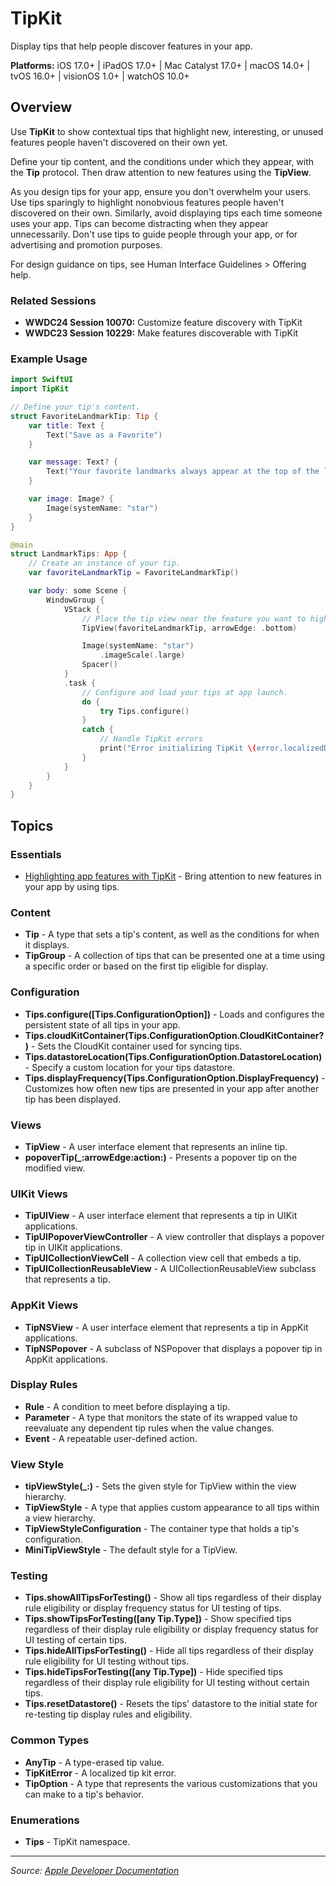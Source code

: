 # TipKit

Display tips that help people discover features in your app.

**Platforms:** iOS 17.0+ | iPadOS 17.0+ | Mac Catalyst 17.0+ | macOS 14.0+ | tvOS 16.0+ | visionOS 1.0+ | watchOS 10.0+

## Overview

Use **TipKit** to show contextual tips that highlight new, interesting, or unused features people haven't discovered on their own yet.

Define your tip content, and the conditions under which they appear, with the **Tip** protocol. Then draw attention to new features using the **TipView**.

As you design tips for your app, ensure you don't overwhelm your users. Use tips sparingly to highlight nonobvious features people haven't discovered on their own. Similarly, avoid displaying tips each time someone uses your app. Tips can become distracting when they appear unnecessarily. Don't use tips to guide people through your app, or for advertising and promotion purposes.

For design guidance on tips, see Human Interface Guidelines > Offering help.

### Related Sessions

- **WWDC24 Session 10070:** Customize feature discovery with TipKit
- **WWDC23 Session 10229:** Make features discoverable with TipKit

### Example Usage

```swift
import SwiftUI
import TipKit

// Define your tip's content.
struct FavoriteLandmarkTip: Tip {
    var title: Text {
        Text("Save as a Favorite")
    }

    var message: Text? {
        Text("Your favorite landmarks always appear at the top of the list.")
    }

    var image: Image? {
        Image(systemName: "star")
    }
}

@main
struct LandmarkTips: App {
    // Create an instance of your tip.
    var favoriteLandmarkTip = FavoriteLandmarkTip()

    var body: some Scene {
        WindowGroup {
            VStack {
                // Place the tip view near the feature you want to highlight.
                TipView(favoriteLandmarkTip, arrowEdge: .bottom)

                Image(systemName: "star")
                    .imageScale(.large)
                Spacer()
            }
            .task {
                // Configure and load your tips at app launch.
                do {
                    try Tips.configure()
                } 
                catch {
                    // Handle TipKit errors
                    print("Error initializing TipKit \(error.localizedDescription)")
                }
            }
        }
    }
}
```

## Topics

### Essentials
- [Highlighting app features with TipKit](https://developer.apple.com/documentation/tipkit/highlighting_app_features_with_tipkit) - Bring attention to new features in your app by using tips.

### Content
- **Tip** - A type that sets a tip's content, as well as the conditions for when it displays.
- **TipGroup** - A collection of tips that can be presented one at a time using a specific order or based on the first tip eligible for display.

### Configuration
- **Tips.configure([Tips.ConfigurationOption])** - Loads and configures the persistent state of all tips in your app.
- **Tips.cloudKitContainer(Tips.ConfigurationOption.CloudKitContainer?)** - Sets the CloudKit container used for syncing tips.
- **Tips.datastoreLocation(Tips.ConfigurationOption.DatastoreLocation)** - Specify a custom location for your tips datastore.
- **Tips.displayFrequency(Tips.ConfigurationOption.DisplayFrequency)** - Customizes how often new tips are presented in your app after another tip has been displayed.

### Views
- **TipView** - A user interface element that represents an inline tip.
- **popoverTip(_:arrowEdge:action:)** - Presents a popover tip on the modified view.

### UIKit Views
- **TipUIView** - A user interface element that represents a tip in UIKit applications.
- **TipUIPopoverViewController** - A view controller that displays a popover tip in UIKit applications.
- **TipUICollectionViewCell** - A collection view cell that embeds a tip.
- **TipUICollectionReusableView** - A UICollectionReusableView subclass that represents a tip.

### AppKit Views
- **TipNSView** - A user interface element that represents a tip in AppKit applications.
- **TipNSPopover** - A subclass of NSPopover that displays a popover tip in AppKit applications.

### Display Rules
- **Rule** - A condition to meet before displaying a tip.
- **Parameter** - A type that monitors the state of its wrapped value to reevaluate any dependent tip rules when the value changes.
- **Event** - A repeatable user-defined action.

### View Style
- **tipViewStyle(_:)** - Sets the given style for TipView within the view hierarchy.
- **TipViewStyle** - A type that applies custom appearance to all tips within a view hierarchy.
- **TipViewStyleConfiguration** - The container type that holds a tip's configuration.
- **MiniTipViewStyle** - The default style for a TipView.

### Testing
- **Tips.showAllTipsForTesting()** - Show all tips regardless of their display rule eligibility or display frequency status for UI testing of tips.
- **Tips.showTipsForTesting([any Tip.Type])** - Show specified tips regardless of their display rule eligibility or display frequency status for UI testing of certain tips.
- **Tips.hideAllTipsForTesting()** - Hide all tips regardless of their display rule eligibility for UI testing without tips.
- **Tips.hideTipsForTesting([any Tip.Type])** - Hide specified tips regardless of their display rule eligibility for UI testing without certain tips.
- **Tips.resetDatastore()** - Resets the tips' datastore to the initial state for re-testing tip display rules and eligibility.

### Common Types
- **AnyTip** - A type-erased tip value.
- **TipKitError** - A localized tip kit error.
- **TipOption** - A type that represents the various customizations that you can make to a tip's behavior.

### Enumerations
- **Tips** - TipKit namespace.

---

*Source: [Apple Developer Documentation](https://developer.apple.com/documentation/TipKit)*